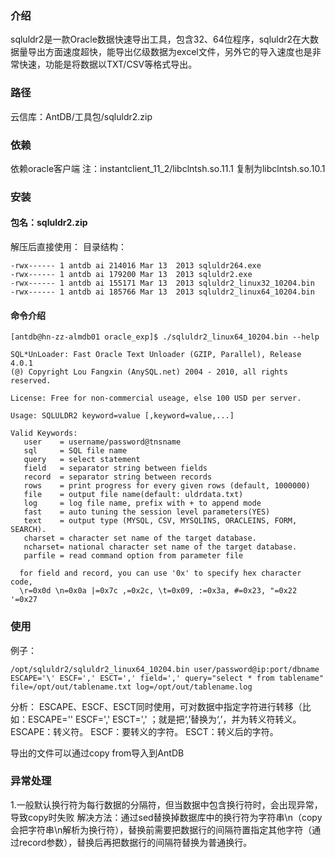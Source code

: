 

### 介绍
sqluldr2是一款Oracle数据快速导出工具，包含32、64位程序，sqluldr2在大数据量导出方面速度超快，能导出亿级数据为excel文件，另外它的导入速度也是非常快速，功能是将数据以TXT/CSV等格式导出。

### 路径
云信库：AntDB/工具包/sqluldr2.zip

### 依赖
依赖oracle客户端
注：instantclient_11_2/libclntsh.so.11.1 复制为libclntsh.so.10.1

### 安装
#### 包名：sqluldr2.zip
解压后直接使用：
目录结构：
```shell
-rwx------ 1 antdb ai 214016 Mar 13  2013 sqluldr264.exe
-rwx------ 1 antdb ai 179200 Mar 13  2013 sqluldr2.exe
-rwx------ 1 antdb ai 155171 Mar 13  2013 sqluldr2_linux32_10204.bin
-rwx------ 1 antdb ai 185766 Mar 13  2013 sqluldr2_linux64_10204.bin
```
#### 命令介绍
```shell
[antdb@hn-zz-almdb01 oracle_exp]$ ./sqluldr2_linux64_10204.bin --help

SQL*UnLoader: Fast Oracle Text Unloader (GZIP, Parallel), Release 4.0.1
(@) Copyright Lou Fangxin (AnySQL.net) 2004 - 2010, all rights reserved.

License: Free for non-commercial useage, else 100 USD per server.

Usage: SQLULDR2 keyword=value [,keyword=value,...]

Valid Keywords:
   user    = username/password@tnsname
   sql     = SQL file name
   query   = select statement
   field   = separator string between fields
   record  = separator string between records
   rows    = print progress for every given rows (default, 1000000) 
   file    = output file name(default: uldrdata.txt)
   log     = log file name, prefix with + to append mode
   fast    = auto tuning the session level parameters(YES)
   text    = output type (MYSQL, CSV, MYSQLINS, ORACLEINS, FORM, SEARCH).
   charset = character set name of the target database.
   ncharset= national character set name of the target database.
   parfile = read command option from parameter file 

  for field and record, you can use '0x' to specify hex character code,
  \r=0x0d \n=0x0a |=0x7c ,=0x2c, \t=0x09, :=0x3a, #=0x23, "=0x22 '=0x27
```

  ### 使用
  例子：
  ```shell
  /opt/sqluldr2/sqluldr2_linux64_10204.bin user/password@ip:port/dbname ESCAPE='\' ESCF=',' ESCT=',' field=',' query="select * from tablename" file=/opt/out/tablename.txt log=/opt/out/tablename.log
  ```
  分析：
  ESCAPE、ESCF、ESCT同时使用，可对数据中指定字符进行转移（比如：ESCAPE='\' ESCF=',' ESCT=',' ；就是把‘,’替换为‘\,’，并为转义符转义。
  ESCAPE：转义符。
  ESCF：要转义的字符。
  ESCT：转义后的字符。

  导出的文件可以通过copy from导入到AntDB

  ### 异常处理
  1.一般默认换行符为每行数据的分隔符，但当数据中包含换行符时，会出现异常，导致copy时失败
    解决方法：通过sed替换掉数据库中的换行符为字符串\n（copy会把字符串\n解析为换行符），替换前需要把数据行的间隔符置指定其他字符（通过record参数），替换后再把数据行的间隔符替换为普通换行。
